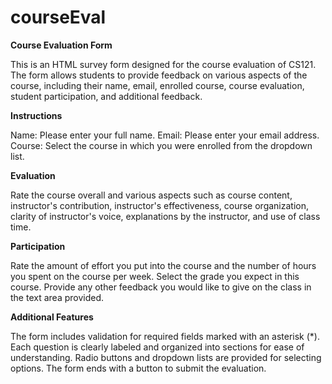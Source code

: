 # courseEval
**Course Evaluation Form**

This is an HTML survey form designed for the course evaluation of CS121. The form allows students to provide feedback on various aspects of the course, including their name, email, enrolled course, course evaluation, student participation, and additional feedback.

**Instructions**

Name: Please enter your full name.
Email: Please enter your email address.
Course: Select the course in which you were enrolled from the dropdown list.

**Evaluation**

Rate the course overall and various aspects such as course content, instructor's contribution, instructor's effectiveness, course organization, clarity of instructor's voice, explanations by the instructor, and use of class time.

**Participation**

Rate the amount of effort you put into the course and the number of hours you spent on the course per week.
Select the grade you expect in this course.
Provide any other feedback you would like to give on the class in the text area provided.

**Additional Features**

The form includes validation for required fields marked with an asterisk (*).
Each question is clearly labeled and organized into sections for ease of understanding.
Radio buttons and dropdown lists are provided for selecting options.
The form ends with a button to submit the evaluation.
